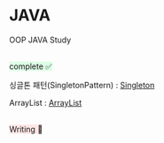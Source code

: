 # JAVA
OOP JAVA Study

<br>
<span style="background-color:#DCFFE4">complete ✅ </span>

싱글톤 패턴(SingletonPattern) : [Singleton][Singletonlink]

[Singletonlink]: ./SingletonPattern/Singleton.md

ArrayList : [ArrayList][ArrayListlink]

[ArrayListlink]: ./ArrayList/ArrayListTest.java

<br>
<span style="background-color:#FFE6E6">Writing 🤔 </span>
